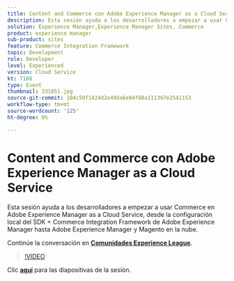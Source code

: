 ```yaml
---
title: Content and Commerce con Adobe Experience Manager as a Cloud Service
description: Esta sesión ayuda a los desarrolladores a empezar a usar Commerce en Adobe Experience Manager as a Cloud Service, desde la configuración local del SDK + Commerce Integration Framework de Adobe Experience Manager hasta Adobe Experience Manager y Magento en la nube. Esta sesión se entregó como parte del evento de contenido de Adobe Developers Live.
solution: Experience Manager,Experience Manager Sites, Commerce
product: experience manager
sub-product: sites
feature: Commerce Integration Framework
topic: Development
role: Developer
level: Experienced
version: Cloud Service
kt: 7188
type: Event
thumbnail: 331851.jpg
source-git-commit: 184c50f1424d2e49da6e84f88a111397e2541153
workflow-type: tm+mt
source-wordcount: '125'
ht-degree: 0%

---
```



# Content and Commerce con Adobe Experience Manager as a Cloud Service

Esta sesión ayuda a los desarrolladores a empezar a usar Commerce en Adobe Experience Manager as a Cloud Service, desde la configuración local del SDK + Commerce Integration Framework de Adobe Experience Manager hasta Adobe Experience Manager y Magento en la nube.

Continúe la conversación en **[Comunidades Experience League](http://adobe.ly/36Yd3v6)**.

>[!VIDEO](https://video.tv.adobe.com/v/331851/?quality=12&learn=on&hidetitle=true)

Clic **[aquí](/help/adobe-developers-live/assets/content-commerce.pdf)** para las diapositivas de la sesión.
